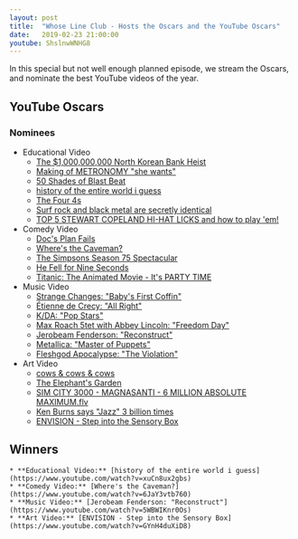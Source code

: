 ```yaml
---
layout: post
title:  "Whose Line Club - Hosts the Oscars and the YouTube Oscars"
date:   2019-02-23 21:00:00
youtube: ShslnwWNHG8
---
```


In this special but not well enough planned episode, we stream the Oscars, and nominate the best YouTube videos of the year.

## YouTube Oscars

### Nominees

* Educational Video
    * [The $1,000,000,000 North Korean Bank Heist](https://www.youtube.com/watch?v=Usu9z0feHug)
    * [Making of METRONOMY "she wants"](https://www.youtube.com/watch?v=Ro95pVut05Q)
    * [50 Shades of Blast Beat](https://www.youtube.com/watch?v=YZn32ExoHWM)
    * [history of the entire world i guess](https://www.youtube.com/watch?v=xuCn8ux2gbs)
    * [The Four 4s](https://www.youtube.com/watch?v=Noo4lN-vSvw)
    * [Surf rock and black metal are secretly identical](https://www.youtube.com/watch?v=g1edoJH9iGI)
    * [TOP 5 STEWART COPELAND HI-HAT LICKS and how to play 'em!](https://www.youtube.com/watch?v=KJp13pYjjz8)
* Comedy Video
    * [Doc's Plan Fails](https://www.youtube.com/watch?v=5n9iWWLfNYU)
    * [Where's the Caveman?](https://www.youtube.com/watch?v=6JaY3vtb760)
    * [The Simpsons Season 75 Spectacular](https://www.youtube.com/watch?v=h7PjD8kmTLw)
    * [He Fell for Nine Seconds](https://www.youtube.com/watch?v=WO5iOc3Y188)
    * [Titanic: The Animated Movie - It's PARTY TIME](https://www.youtube.com/watch?v=BxHNztg0X3s)
* Music Video
    * [Strange Changes: "Baby's First Coffin"](https://www.youtube.com/watch?v=D4-erceTpc8)
    * [Étienne de Crecy: "All Right"](https://www.youtube.com/watch?v=HfnzqNIrU-8)
    * [K/DA: "Pop Stars"](https://www.youtube.com/watch?v=UOxkGD8qRB4)
    * [Max Roach 5tet with Abbey Lincoln: "Freedom Day"](https://www.youtube.com/watch?v=EsAnAQfdyKY)
    * [Jerobeam Fenderson: "Reconstruct"](https://www.youtube.com/watch?v=5WBWIKnr0Os)
    * [Metallica: "Master of Puppets"](https://www.youtube.com/watch?v=ujwiWjJLwBg)
    * [Fleshgod Apocalypse: "The Violation"](https://www.youtube.com/watch?v=xjKyzwqIT7s)
* Art Video
    * [cows & cows & cows](https://www.youtube.com/watch?v=FavUpD_IjVY)
    * [The Elephant's Garden](https://www.youtube.com/watch?v=2msg4CzP41g)
    * [SIM CITY 3000 - MAGNASANTI - 6 MILLION ABSOLUTE MAXIMUM.flv](https://www.youtube.com/watch?v=NTJQTc-TqpU)
    * [Ken Burns says "Jazz" 3 billion times](https://www.youtube.com/watch?v=A6zYwe3YCiI)
    * [ENVISION - Step into the Sensory Box](https://www.youtube.com/watch?v=GYnH4duXiD8)

## Winners
    * **Educational Video:** [history of the entire world i guess](https://www.youtube.com/watch?v=xuCn8ux2gbs)
    * **Comedy Video:** [Where's the Caveman?](https://www.youtube.com/watch?v=6JaY3vtb760)
    * **Music Video:** [Jerobeam Fenderson: "Reconstruct"](https://www.youtube.com/watch?v=5WBWIKnr0Os)
    * **Art Video:** [ENVISION - Step into the Sensory Box](https://www.youtube.com/watch?v=GYnH4duXiD8)